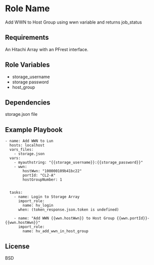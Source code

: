 Role Name
=========

Add WWN to Host Group using wwn variable and returns job_status

Requirements
------------

An Hitachi Array with an PFrest interface.

Role Variables
--------------
* storage_username
* storage password
* host_group


Dependencies
------------

storage.json file

Example Playbook
----------------

    
    - name: Add WWN to Lun
      hosts: localhost
      vars_files:
        - storage.json
      vars:
        - myauthstring: "{{storage_username}}:{{storage_password}}"
        - wwn:
            hostWwn: "100000109b41bc22"
            portId: "CL2-A"
            hostGroupNumber: 1
    
    
      tasks:
        - name: Login to Storage Array
          import_role:
            name: hv_login
          when: (token_response.json.token is undefined)
    
        - name: "Add WWN {{wwn.hostWwn}} to Host Group {{wwn.portId}}-{{wwn.hostWwn}}"
          import_role:
            name: hv_add_wwn_in_host_group




License
-------

BSD


